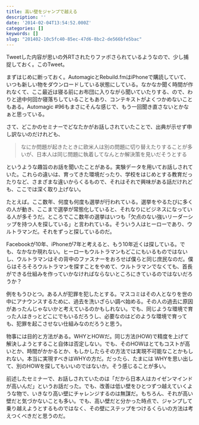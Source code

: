```yaml
---
title: 高い壁をジャンプで越える
description: ''
date: '2014-02-04T13:54:52.000Z'
categories: []
keywords: []
slug: "201402-10c5fc40-85ec-47d6-8bc2-de566bfe5bac"
---
```

Tweetした内容が思いの外RTされたりファボさられているようなので、少し捕捉しておく。このTweet。

まずはじめに断っておく。AutomagicとRebuild.fmはiPhoneで購読していて、いつも新しい物をダウンロードしている状態にしている。なかなか聞く時間が作れなくて、ここ最近は寝る前にお布団に入りながら聞いていたりする、ので、わりと途中何回か寝落ちしていることもあり、コンテキストがよくつかめないこともある。Automagic #96もまさにそんな感じで、もう一回聞き直さないとかなぁと思っている。

さて、どこかのセミナーでどなたかがお話しされていたことで、出典が示せず申し訳ないのだけれども、

> なにか問題が起きたときに欧米人は別の問題に切り替えたりすることが多いが、日本人は同じ問題に執着してなんとか解決策を見いだそうとする

というような趣旨のお話を聞いたことがある。実験データを用いてお話しされていた。これらの違いは、育ってきた環境だったり、学校をはじめとする教育だったりなど、さまざまな違いからくるもので、それはそれで興味がある話だけれども、ここでは深く取り上げない。

たとえば。ここ数年、何度も何度も選挙が行われている。選挙をやるたびに多くの人が動き、ここまで選挙が常態化していると、それなりにビジネスになっている人が多そうだ。ところでここ数年の選挙はいつも「欠点のない強いリーダーシップを持つ人を探している」と言われている。そういう人はヒーローであり、ウルトラマンだ。それをずっと探しているのだ。

Facebookが10年、iPhoneが7年と考えると、もう10年近くは探している。でも、なかなか現れない。ヒーローもウルトラマンもどこにもいるものではないし、ウルトラマンはその背中のファスナーをおろせば僕らと同じ庶民なのだ。僕らはそろそろウルトラマンを探すことをやめて、ウルトラマンでなくても、首長ができる仕組みを作っていかなければならないところにきているのではないだろうか？

例をもうひとつ。ある人が犯罪を犯したとする。マスコミはその人となりを世の中にアナウンスするために、過去を洗いざらい調べ始める。その人の過去に原因があったんじゃないかと考えているのかもしれない。でも、同じような環境で育った人はきっとどこにでもいるだろうし、必要なのはどのような環境で育っても、犯罪を起こさせない仕組みなのだろうと思う。

物事には目的と方法がある。WHYとHOWだ。同じ方法(HOW)で精度を上げて解決しようとすること自体は否定しない。でも、そのHOWはとてもコストが高いとか、時間がかかるとか、もしかしたらその方法では実現不可能なことかもしれない。本当に実現すべきはWHYの方だ。だったら、たまには WHYを思い出して、別のHOWを探してもいいのではないか。そう感じることが多い。

前述したセミナーで、お話しされていたのは「だから日本人はカイゼンマインドが高いんだ」というお話だった。でも、改善は低い壁をひとつずつ越えていくような物で、いきなり高い壁にチャレンジするのは無謀だ。もちろん、それが高い壁だと気づかないことも多い。でも、高い壁だと分かった時点で、ジャンプして乗り越えようとするものではなく、その壁にステップをつけるくらいの方法は考えつくべきだと思うのだ。